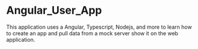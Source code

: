 # Angular_User_App
This application uses a Angular, Typescript, Nodejs, and more to learn how to create an app and pull data from a mock server show it on the web application.
